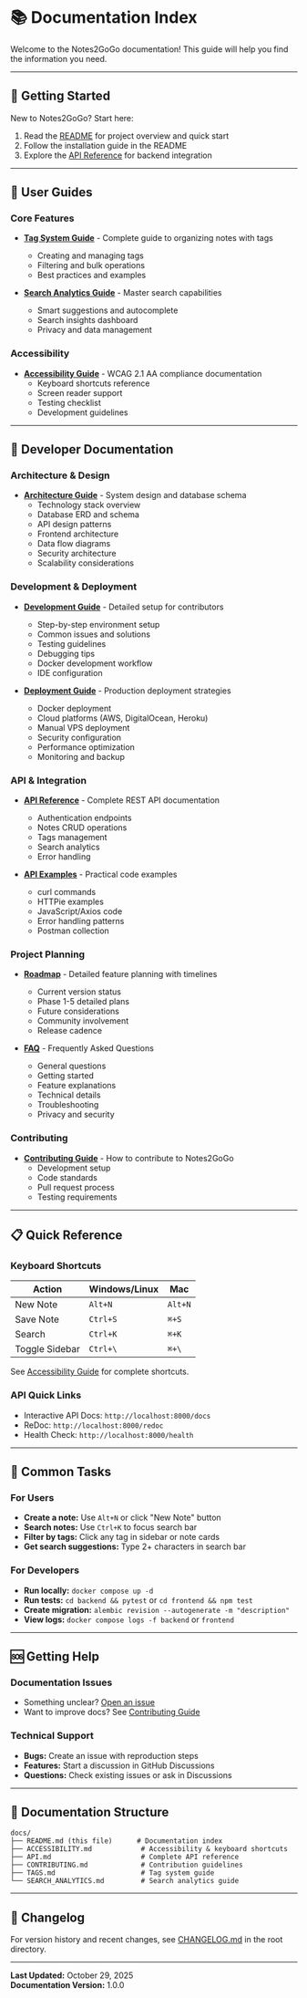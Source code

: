 # 📚 Documentation Index

Welcome to the Notes2GoGo documentation! This guide will help you find the information you need.

---

## 🚀 Getting Started

New to Notes2GoGo? Start here:
1. Read the [README](../README.md) for project overview and quick start
2. Follow the installation guide in the README
3. Explore the [API Reference](./API.md) for backend integration

---

## 📖 User Guides

### Core Features
- **[Tag System Guide](./TAGS.md)** - Complete guide to organizing notes with tags
  - Creating and managing tags
  - Filtering and bulk operations
  - Best practices and examples

- **[Search Analytics Guide](./SEARCH_ANALYTICS.md)** - Master search capabilities
  - Smart suggestions and autocomplete
  - Search insights dashboard
  - Privacy and data management

### Accessibility
- **[Accessibility Guide](./ACCESSIBILITY.md)** - WCAG 2.1 AA compliance documentation
  - Keyboard shortcuts reference
  - Screen reader support
  - Testing checklist
  - Development guidelines

---

## 🔧 Developer Documentation

### Architecture & Design
- **[Architecture Guide](./ARCHITECTURE.md)** - System design and database schema
  - Technology stack overview
  - Database ERD and schema
  - API design patterns
  - Frontend architecture
  - Data flow diagrams
  - Security architecture
  - Scalability considerations

### Development & Deployment
- **[Development Guide](./DEVELOPMENT.md)** - Detailed setup for contributors
  - Step-by-step environment setup
  - Common issues and solutions
  - Testing guidelines
  - Debugging tips
  - Docker development workflow
  - IDE configuration

- **[Deployment Guide](./DEPLOYMENT.md)** - Production deployment strategies
  - Docker deployment
  - Cloud platforms (AWS, DigitalOcean, Heroku)
  - Manual VPS deployment
  - Security configuration
  - Performance optimization
  - Monitoring and backup

### API & Integration
- **[API Reference](./API.md)** - Complete REST API documentation
  - Authentication endpoints
  - Notes CRUD operations
  - Tags management
  - Search analytics
  - Error handling

- **[API Examples](./API_EXAMPLES.md)** - Practical code examples
  - curl commands
  - HTTPie examples
  - JavaScript/Axios code
  - Error handling patterns
  - Postman collection

### Project Planning
- **[Roadmap](./ROADMAP.md)** - Detailed feature planning with timelines
  - Current version status
  - Phase 1-5 detailed plans
  - Future considerations
  - Community involvement
  - Release cadence

- **[FAQ](./FAQ.md)** - Frequently Asked Questions
  - General questions
  - Getting started
  - Feature explanations
  - Technical details
  - Troubleshooting
  - Privacy and security

### Contributing
- **[Contributing Guide](../CONTRIBUTING.md)** - How to contribute to Notes2GoGo
  - Development setup
  - Code standards
  - Pull request process
  - Testing requirements

---

## 📋 Quick Reference

### Keyboard Shortcuts
| Action | Windows/Linux | Mac |
|--------|--------------|-----|
| New Note | `Alt+N` | `Alt+N` |
| Save Note | `Ctrl+S` | `⌘+S` |
| Search | `Ctrl+K` | `⌘+K` |
| Toggle Sidebar | `Ctrl+\` | `⌘+\` |

See [Accessibility Guide](./ACCESSIBILITY.md) for complete shortcuts.

### API Quick Links
- Interactive API Docs: `http://localhost:8000/docs`
- ReDoc: `http://localhost:8000/redoc`
- Health Check: `http://localhost:8000/health`

---

## 🎯 Common Tasks

### For Users
- **Create a note:** Use `Alt+N` or click "New Note" button
- **Search notes:** Use `Ctrl+K` to focus search bar
- **Filter by tags:** Click any tag in sidebar or note cards
- **Get search suggestions:** Type 2+ characters in search bar

### For Developers
- **Run locally:** `docker compose up -d`
- **Run tests:** `cd backend && pytest` or `cd frontend && npm test`
- **Create migration:** `alembic revision --autogenerate -m "description"`
- **View logs:** `docker compose logs -f backend` or `frontend`

---

## 🆘 Getting Help

### Documentation Issues
- Something unclear? [Open an issue](https://github.com/GeekTekRob/notes2gogo/issues)
- Want to improve docs? See [Contributing Guide](./CONTRIBUTING.md)

### Technical Support
- **Bugs:** Create an issue with reproduction steps
- **Features:** Start a discussion in GitHub Discussions
- **Questions:** Check existing issues or ask in Discussions

---

## 📝 Documentation Structure

```
docs/
├── README.md (this file)      # Documentation index
├── ACCESSIBILITY.md            # Accessibility & keyboard shortcuts
├── API.md                      # Complete API reference
├── CONTRIBUTING.md             # Contribution guidelines
├── TAGS.md                     # Tag system guide
└── SEARCH_ANALYTICS.md         # Search analytics guide
```

---

## 🔄 Changelog

For version history and recent changes, see [CHANGELOG.md](../CHANGELOG.md) in the root directory.

---

**Last Updated:** October 29, 2025  
**Documentation Version:** 1.0.0
